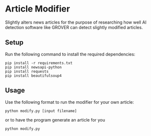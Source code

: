 # Article Modifier
Slightly alters news articles for the purpose of researching how well AI detection software like GROVER can detect slightly modified articles.

## Setup
Run the following command to install the required dependencies:
```
pip install -r requirements.txt
pip install newsapi-python
pip install requests
pip install beautifulsoup4
```

## Usage
Use the following format to run the modifier for your own article:
```
python modify.py [input filename]
```
or to have the program generate an article for you
```
python modify.py
```


